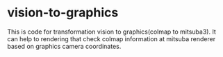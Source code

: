 # vision-to-graphics
This is code for transformation vision to graphics(colmap to mitsuba3).
It can help to rendering that check colmap information at mitsuba renderer based on graphics camera coordinates.
